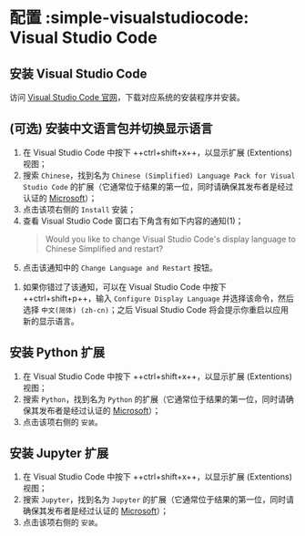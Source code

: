 # 配置 :simple-visualstudiocode: Visual Studio Code

## 安装 Visual Studio Code

访问 [Visual Studio Code 官网](https://code.visualstudio.com/)，下载对应系统的安装程序并安装。

## (可选) 安装中文语言包并切换显示语言

<div class="annotate" markdown>

1. 在 Visual Studio Code 中按下 ++ctrl+shift+x++，以显示扩展 (Extentions) 视图；
2. 搜索 `Chinese`，找到名为 `Chinese (Simplified) Language Pack for Visual Studio Code` 的扩展（它通常位于结果的第一位，同时请确保其发布者是经过认证的 [Microsoft](https://microsoft.com)）；
3. 点击该项右侧的 `Install` 安装；
4. 查看 Visual Studio Code 窗口右下角含有如下内容的通知(1)；
   > Would you like to change Visual Studio Code's display language to Chinese Simplified and restart?
5. 点击该通知中的 `Change Language and Restart` 按钮。

</div>

1. 如果你错过了该通知，可以在 Visual Studio Code 中按下 ++ctrl+shift+p++，输入 `Configure Display Language` 并选择该命令，然后选择 `中文(简体) (zh-cn)`；之后 Visual Studio Code 将会提示你重启以应用新的显示语言。

## 安装 Python 扩展

1. 在 Visual Studio Code 中按下 ++ctrl+shift+x++，以显示扩展 (Extentions) 视图；
2. 搜索 `Python`，找到名为 `Python` 的扩展（它通常位于结果的第一位，同时请确保其发布者是经过认证的 [Microsoft](https://microsoft.com)）；
3. 点击该项右侧的 `安装`。

## 安装 Jupyter 扩展

1. 在 Visual Studio Code 中按下 ++ctrl+shift+x++，以显示扩展 (Extentions) 视图；
2. 搜索 `Jupyter`，找到名为 `Jupyter` 的扩展（它通常位于结果的第一位，同时请确保其发布者是经过认证的 [Microsoft](https://microsoft.com)）；
3. 点击该项右侧的 `安装`。

